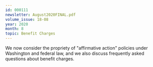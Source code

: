 ```yaml
---
id: 000111
newsletter: August2020FINAL.pdf
volume_issue: 18-08
year: 2020
month: 8
topic: Benefit Charges
---
```


We now consider the propriety of "affirmative action" policies under Washington and federal law, and we also discuss frequently asked questions about benefit charges.